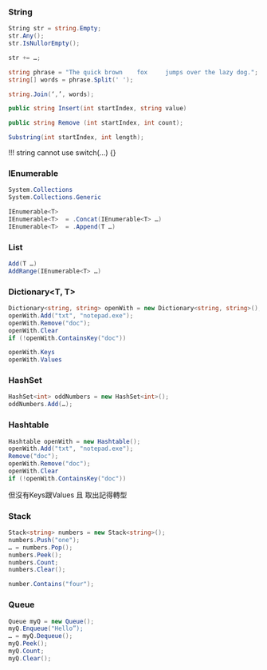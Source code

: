 
### String
```c#
String str = string.Empty;
str.Any();
str.IsNullorEmpty();

str += …;

string phrase = "The quick brown    fox     jumps over the lazy dog.";
string[] words = phrase.Split(' ');

string.Join(‘,’, words);

public string Insert(int startIndex, string value)

public string Remove (int startIndex, int count);

Substring(int startIndex, int length);
```
!!! string cannot use switch(…) {}

### IEnumerable<T>
```c#
System.Collections
System.Collections.Generic

IEnumerable<T>
IEnumerable<T>  = .Concat(IEnumerable<T> …)
IEnumerable<T>  = .Append(T …)
```

### List
```c#
Add(T …)
AddRange(IEnumerable<T> …)
```


### Dictionary<T, T>
```c#
Dictionary<string, string> openWith = new Dictionary<string, string>();
openWith.Add("txt", "notepad.exe");
openWith.Remove("doc");
openWith.Clear
if (!openWith.ContainsKey("doc"))

openWith.Keys
openWith.Values
```

### HashSet<T>
```c#
HashSet<int> oddNumbers = new HashSet<int>();
oddNumbers.Add(…);
```

### Hashtable
```c#
Hashtable openWith = new Hashtable();
openWith.Add("txt", "notepad.exe");
Remove("doc");
openWith.Remove("doc");
openWith.Clear
if (!openWith.ContainsKey("doc"))
```
但沒有Keys跟Values 且 取出記得轉型


### Stack<T>
```c#
Stack<string> numbers = new Stack<string>();
numbers.Push("one");
… = numbers.Pop();
numbers.Peek();
numbers.Count;
numbers.Clear();

number.Contains("four");
```

### Queue
```c#
Queue myQ = new Queue();
myQ.Enqueue("Hello”);
… = myQ.Dequeue();
myQ.Peek();
myQ.Count;
myQ.Clear();
```

